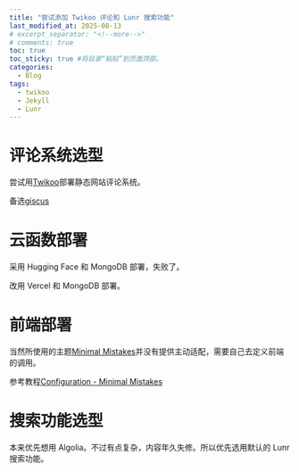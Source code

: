 ```yaml
---
title: "尝试添加 Twikoo 评论和 Lunr 搜索功能"
last_modified_at: 2025-08-13
# excerpt_separator: "<!--more-->"
# comments: true
toc: true
toc_sticky: true #将目录“粘贴”到页面顶部。
categories:
  - Blog
tags:
  - twikoo
  - Jekyll
  - Lunr
---
```

# 评论系统选型

尝试用[Twikoo](https://twikoo.js.org/)部署静态网站评论系统。

备选[giscus](https://giscus.app/zh-CN)

# 云函数部署

采用 Hugging Face 和 MongoDB 部署，失败了。

改用 Vercel 和 MongoDB 部署。

# 前端部署

当然所使用的主题[Minimal Mistakes](https://mmistakes.github.io/minimal-mistakes/)并没有提供主动适配，需要自己去定义前端的调用。

参考教程[Configuration - Minimal Mistakes](https://mmistakes.github.io/minimal-mistakes/docs/configuration/#comments)

# 搜索功能选型

本来优先想用 Algolia。不过有点复杂，内容年久失修。所以优先选用默认的 Lunr 搜索功能。
